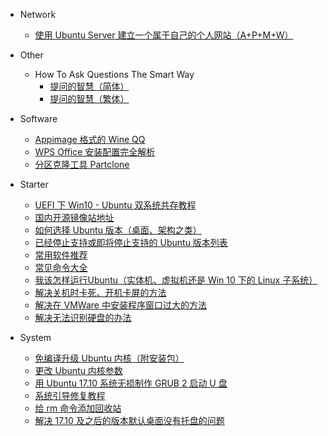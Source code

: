 * Network
    * <a href="network/使用UbuntuServer建立一个属于自己的个人网站(A+P+M+W).md">使用 Ubuntu Server 建立一个属于自己的个人网站（A+P+M+W）</a>
* Other
    * How To Ask Questions The Smart Way
        * <a href="other/How-To-Ask-Questions-The-Smart-Way/README-zh_CN.md">提问的智慧（简体）</a>
        * <a href="other/How-To-Ask-Questions-The-Smart-Way/README.md">提问的智慧（繁体）</a>

* Software
    * <a href="software/Appimage格式的WineQQ.md">Appimage 格式的 Wine QQ</a>
    * <a href="software/WPSOffice安装配置完全解析.md">WPS Office 安装配置完全解析</a>
    * <a href="software/分区克隆工具Partclone.md">分区克隆工具 Partclone</a>
* Starter
    * <a href="starter/UEFI下Win10-Ubuntu双系统共存教程.md">UEFI 下 Win10 - Ubuntu 双系统共存教程</a>
    * <a href="starter/国内开源镜像站地址.md">国内开源镜像站地址</a>
    * <a href="starter/如何选择Ubuntu版本（桌面、架构之类）.md">如何选择 Ubuntu 版本（桌面、架构之类）</a>
    * <a href="starter/已经停止支持或即将停止支持的Ubuntu版本列表.md">已经停止支持或即将停止支持的 Ubuntu 版本列表</a>
    * <a href="starter/常用软件推荐.md">常用软件推荐</a>
    * <a href="starter/常见命令大全.md">常见命令大全</a>
    * <a href="starter/我该怎样运行Ubuntu（实体机、虚拟机还是Win10下的Linux子系统）.md">我该怎样运行Ubuntu（实体机、虚拟机还是 Win 10 下的 Linux 子系统）</a>
    * <a href="starter/解决关机时卡死、开机卡屏的方法.md">解决关机时卡死、开机卡屏的方法</a>
    * <a href="starter/解决在VMWare中安装程序窗口过大的方法.md">解决在 VMWare 中安装程序窗口过大的方法</a>
    * <a href="starter/解决无法识别硬盘的办法.md">解决无法识别硬盘的办法</a>
* System
    * <a href="system/免编译升级Ubuntu内核（附安装包）.md">免编译升级 Ubuntu 内核（附安装包）</a>
    * <a href="system/更改Ubuntu内核参数.md">更改 Ubuntu 内核参数</a>
    * <a href="system/用Ubuntu17.10系统无损制作grub2启动U盘.md">用 Ubuntu 17.10 系统无损制作 GRUB 2 启动 U 盘</a>
    * <a href="system/系统引导修复教程.md">系统引导修复教程</a>
    * <a href="system/给rm命令添加回收站.md">给 rm 命令添加回收站</a>
    * <a href="system/解决17.10及之后的版本默认桌面没有托盘的问题.md">解决 17.10 及之后的版本默认桌面没有托盘的问题</a>


 